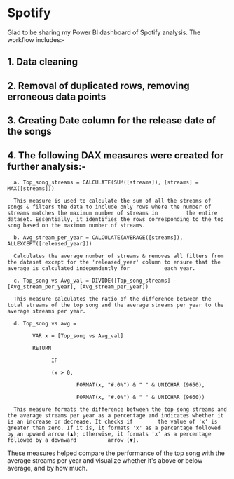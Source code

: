 # Spotify

Glad to be sharing my Power BI dashboard of Spotify analysis. The workflow includes:-

## 1. Data cleaning

## 2. Removal of duplicated rows, removing erroneous data points

## 3. Creating Date column for the release date of the songs

## 4. The following DAX measures were created for further analysis:-

      a. Top_song_streams = CALCULATE(SUM([streams]), [streams] = MAX([streams]))

      This measure is used to calculate the sum of all the streams of songs & filters the data to include only rows where the number of streams matches the maximum number of streams in         the entire dataset. Essentially, it identifies the rows corresponding to the top song based on the maximum number of streams.

      b. Avg_stream_per_year = CALCULATE(AVERAGE([streams]), ALLEXCEPT([released_year]))
      
      Calculates the average number of streams & removes all filters from the dataset except for the 'released_year' column to ensure that the average is calculated independently for           each year.

      c. Top_song vs Avg_val = DIVIDE([Top_song_streams] - [Avg_stream_per_year], [Avg_stream_per_year])
      
      This measure calculates the ratio of the difference between the total streams of the top song and the average streams per year to the average streams per year.

      d. Top_song vs avg = 
      
            VAR x = [Top_song vs Avg_val]
            
            RETURN
            
                  IF
                  
                  (x > 0,
                  
                          FORMAT(x, "#.0%") & " " & UNICHAR (9650),
                          
                          FORMAT(x, "#.0%") & " " & UNICHAR (9660))
      
      This measure formats the difference between the top song streams and the average streams per year as a percentage and indicates whether it is an increase or decrease. It checks if        the value of 'x' is greater than zero. If it is, it formats 'x' as a percentage followed by an upward arrow (▲); otherwise, it formats 'x' as a percentage followed by a downward          arrow (▼).

These measures helped compare the performance of the top song with the average streams per year and visualize whether it's above or below average, and by how much.
